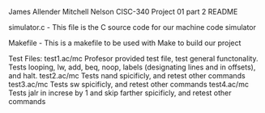 James Allender
Mitchell Nelson
CISC-340 
Project 01 part 2
README

simulator.c - This file is the C source code for our machine code simulator

Makefile - This is a makefile to be used with Make to build our project

Test Files:
	test1.ac/mc Profesor provided test file, test general functonality. Tests looping, lw, add, beq, noop, labels (designating lines and in offsets), and halt.
	test2.ac/mc Tests nand spicificly, and retest other commands
	test3.ac/mc Tests sw spicificly, and retest other commands
	test4.ac/mc Tests jalr in increse by 1 and skip farther spicificly, and retest other commands
